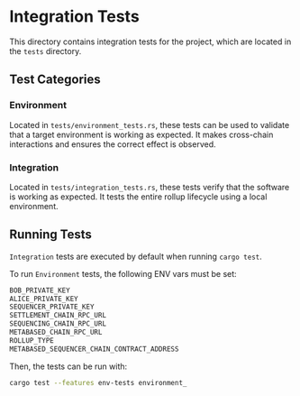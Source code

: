# Integration Tests

This directory contains integration tests for the project, which are located in the `tests` directory.

## Test Categories

### Environment

Located in `tests/environment_tests.rs`, these tests can be used to validate that a target environment is working as expected.
It makes cross-chain interactions and ensures the correct effect is observed.

### Integration

Located in `tests/integration_tests.rs`, these tests verify that the software is working as expected. It tests the entire rollup lifecycle using a local environment.

## Running Tests

`Integration` tests are executed by default when running `cargo test`.

To run `Environment` tests, the following ENV vars must be set:

```bash
BOB_PRIVATE_KEY
ALICE_PRIVATE_KEY
SEQUENCER_PRIVATE_KEY
SETTLEMENT_CHAIN_RPC_URL
SEQUENCING_CHAIN_RPC_URL
METABASED_CHAIN_RPC_URL
ROLLUP_TYPE
METABASED_SEQUENCER_CHAIN_CONTRACT_ADDRESS
```

Then, the tests can be run with:

```bash
cargo test --features env-tests environment_  
```
